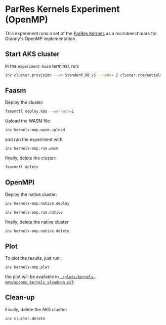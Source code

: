# ParRes Kernels Experiment (OpenMP)

This experiment runs a set of the [ParRes Kernels](https://github.com/ParRes/Kernels)
as a microbenchmark for Granny's OpenMP implementation.

## Start AKS cluster

In the `experiment-base` terminal, run:

```bash
inv cluster.provision --vm Standard_D8_v5 --nodes 2 cluster.credentials
```

## Faasm

Deploy the cluster:

```bash
faasmctl deploy.k8s --workers=1
```

Upload the WASM file:

```bash
inv kernels-omp.wasm.upload
```

and run the experiment with:

```bash
inv kernels-omp.run.wasm
```

finally, delete the cluster:

```bash
faasmctl delete
```

## OpenMPI

Deploy the native cluster:

```bash
inv kernels-omp.native.deploy
```

```bash
inv kernels-omp.run.native
```

finally, delete the native cluster

```bash
inv kernels-omp.native.delete
```

## Plot

To plot the results, just run:

```bash
inv kernels-omp.plot
```

the plot will be available in [`./plots/kernels-omp/openmp_kernels_slowdown.pdf`](
./plots/kernels-omp/openmp_kernels_slowdown.pdf).

## Clean-up

Finally, delete the AKS cluster:

```bash
inv cluster.delete
```
